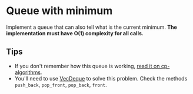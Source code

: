 # Queue with minimum

Implement a queue that can also tell what is the current minimum. **The implementation must have O(1) complexity for all calls.**

## Tips

- If you don't remember how this queue is working, [read it on cp-algorithms](https://cp-algorithms.com/data_structures/stack_queue_modification.html).
- You'll need to use [VecDeque](https://doc.rust-lang.org/std/collections/struct.VecDeque.html) to solve this problem. Check the methods `push_back`, `pop_front`, `pop_back`, `front`.

